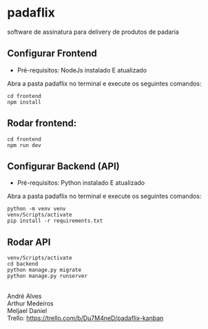 # padaflix
software de assinatura para delivery de produtos de padaria

## Configurar Frontend  <br>
- Pré-requisitos: NodeJs instalado E atualizado  <br>

Abra a pasta padaflix no terminal e execute os seguintes comandos: <br>
```
cd frontend 
npm install
```

## Rodar frontend:  <br>
```
cd frontend 
npm run dev 
```

## Configurar Backend (API) <br>
- Pré-requisitos: Python instalado E atualizado <br>

Abra a pasta padaflix no terminal e execute os seguintes comandos:
```
python -m venv venv 
venv/Scripts/activate
pip install -r requirements.txt
```

## Rodar API <br>
```
venv/Scripts/activate 
cd backend 
python manage.py migrate 
python manage.py runserver
```
<br> André Alves
<br> Arthur Medeiros
<br> Meljael Daniel
<br>Trello: https://trello.com/b/Du7M4neD/padaflix-kanban
